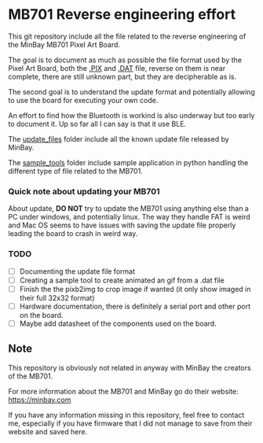 MB701 Reverse engineering effort
================================

This git repository include all the file related to the reverse engineering of the MinBay 
MB701 Pixel Art Board.

The goal is to document as much as possible the file format used by the Pixel Art Board, both 
the [.PIX](PIXB.md) and [.DAT](PTCR.md) file, reverse on them is near complete, there are 
still unknown part, but they are decipherable as is.

The second goal is to understand the update format and potentially allowing to use the board for 
executing your own code.

An effort to find how the Bluetooth is workind is also underway but too early to document it. Up so far 
all I can say is that it use BLE.

The [update_files](update_files) folder include all the known update file released by MinBay. 

The [sample_tools](sample_tools) folder include sample application in python handling the different 
type of file related to the MB701.

### Quick note about updating your MB701
About update, **DO NOT** try to update the MB701 using anything else than a PC under windows, and 
potentially linux. The way they handle FAT is weird and Mac OS seems to have issues with saving 
the update file properly leading the board to crash in weird way. 

### TODO
 - [ ] Documenting the update file format
 - [ ] Creating a sample tool to create animated an gif from a .dat file
 - [ ] Finish the the pixb2img to crop image if wanted (it only show imaged in their full 32x32 format)
 - [ ] Hardware documentation, there is definitely a serial port and other port on the board.
 - [ ] Maybe add datasheet of the components used on the board.

## Note
This repository is obviously not related in anyway with MinBay the creators of the MB701.

For more information about the MB701 and MinBay go do their website: https://minbay.com

If you have any information missing in this repository, feel free to contact me, especially if you have firmware that 
I did not manage to save from their website and saved here.